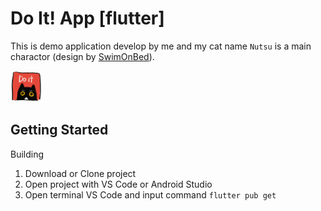 # Do It! App [flutter]

This is demo application develop by me and my cat name ```Nutsu``` is a main charactor (design by [SwimOnBed](https://instagram.com/swim_on_bed?igshid=YmMyMTA2M2Y=)).

<img
  src="/assets/images/logo/logo_icon_x.png"
  alt="Alt text"
  title="Nutsu_TheCat"
  style="display: inline-block; margin: 0 auto; max-width: 50px">

## Getting Started

Building

1. Download or Clone project 
2. Open project with VS Code or Android Studio
3. Open terminal VS Code and input command ```flutter pub get```

